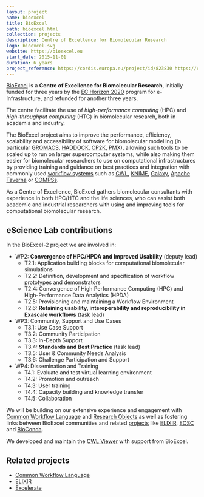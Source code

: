 ```yaml
---
layout: project
name: bioexcel
title: BioExcel
path: bioexcel.html
collection: projects
description: Centre of Excellence for Biomolecular Research
logo: bioexcel.svg
website: https://bioexcel.eu
start_date: 2015-11-01
duration: 6 years
project_reference: https://cordis.europa.eu/project/id/823830 https://cordis.europa.eu/project/id/675728
---
```


[BioExcel](https://bioexcel.eu/) is a **Centre of Excellence for Biomolecular
Research**, initially funded for three years by the [EC Horizon
2020](https://ec.europa.eu/programmes/horizon2020/en/news/eight-new-centres-excellence-computing-applications)
program for e-Infrastructure, and refunded for another three years.

The centre facilitate the use of _high-performance computing_ (HPC) and _high-throughput computing_ (HTC) in
biomolecular research, both in academia and industry.

The BioExcel project aims to improve the performance, efficiency, scalability
and accessibility of software for biomolecular modelling (in particular
[GROMACS](https://bioexcel.eu/software/gromacs/),
[HADDOCK](https://bioexcel.eu/software/haddock/), 
[CP2K](https://www.cp2k.org/), 
[PMX](https://bioexcel.eu/software/pmx/)), 
allowing such tools to be scaled up to run on
larger supercomputer systems, while also making them easier for biomolecular
researchers to use on computational infrastructures by providing training and
guidance on best practices and integration with commonly used 
[workflow systems](https://bioexcel.eu/software/workflows/)
such as 
[CWL](/activities/cwl/), 
[KNIME](https://www.knime.org/), 
[Galaxy](https://galaxyproject.org/), 
[Apache Taverna](/products/taverna/) or 
[COMPSs](http://www.bsc.es/computer-sciences/grid-computing/comp-superscalar).

As a Centre of Excellence, BioExcel gathers biomolecular consultants with
experience in both HPC/HTC and the life sciences, who can assist both academic
and industrial researchers with using and improving tools for computational
biomolecular research.

## eScience Lab contributions

In the BioExcel-2 project we are involved in:

* WP2: **Convergence of HPC/HPDA and Improved Usability** (deputy lead)
  * T2.1: Application building blocks for computational biomolecular simulations
  * T2.2: Definition, development and specification of workflow prototypes and demonstrators
  * T2.4: Convergence of High Performance Computing (HPC) and High-Performance Data Analytics (HPDA)
  * T2.5: Provisioning and maintaining a Workflow Environment
  * T2.6: **Retaining usability, interoperability and reproducibility in Exascale workflows** (task lead)
* WP3: Community, Support and Use Cases
  * T3.1: Use Case Support
  * T3.2: Community Participation
  * T3.3: In-Depth Support
  * T3.4: **Standards and Best Practice** (task lead)
  * T3.5: User & Community Needs Analysis
  * T3.6: Challenge Participation and Support
* WP4: Dissemination and Training
  * T4.1: Evaluate and test virtual learning environment
  * T4.2: Promotion and outreach
  * T4.3: User training
  * T4.4: Capacity building and knowledge transfer
  * T4.5: Collaboration

We will be building on our extensive experience and engagement with [Common Workflow Language](/activities/cwl/) and [Research Objects](/products/researchobject/) as well as fostering links between BioExcel communities and related [projects](/projects/) like [ELIXIR](/projects/elixir/), [EOSC](https://ec.europa.eu/research/openscience/index.cfm?pg=open-science-cloud) and [BioConda](https://bioconda.github.io/).

We developed and maintain the [CWL Viewer](/products/cwlviewer/) with support from BioExcel.

## Related projects

 * [Common Workflow Language](/activities/cwl/)
 * [ELIXIR](/projects/elixir/)
 * [Excelerate](/projects/excelerate)


